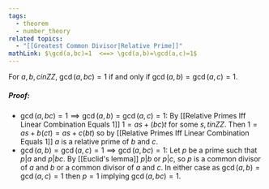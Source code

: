 ```yaml
---
tags:
  - theorem
  - number_theory
related topics:
  - "[[Greatest Common Divisor|Relative Prime]]"
mathLink: $\gcd(a,bc)=1  <==> \gcd(a,b)=\gcd(a,c)=1$
---
```

For $a,b,c in ZZ$, $\gcd(a,bc)=1$ if and only if $\gcd(a,b)=\gcd(a,c)=1$.
##### Proof:
- $\gcd(a,bc)=1 \implies \gcd(a,b)=\gcd(a,c)=1$:
	By [[Relative Primes Iff Linear Combination Equals 1]] $1 = as + (bc)t$ for some $s,t in ZZ$. Then $1 = as + b(ct) = as + c(bt)$ so by [[Relative Primes Iff Linear Combination Equals 1]] $a$ is a relative prime of $b$ and $c$.
- $\gcd(a,b)=\gcd(a,c)=1 \implies \gcd(a,bc)=1$:
	Let $p$ be a prime such that $p|a$ and $p|bc$. By [[Euclid's lemma]] $p|b$ or $p|c$, so $p$ is a common divisor of $a$ and $b$ or a common divisor of $a$ and $c$. In either case as $\gcd(a,b)=\gcd(a,c)=1$ then $p=1$ implying $\gcd(a,bc)=1$.